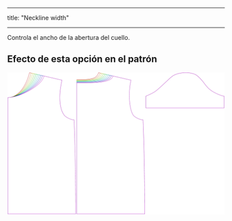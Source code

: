 - - -
title: "Neckline width"
- - -

Controla el ancho de la abertura del cuello.

## Efecto de esta opción en el patrón

![Esta imagen muestra el efecto de esta opción superponiendo varias variantes que tienen un valor diferente para esta opción](teagan_necklinewidth_sample.svg "Effect of this option on the pattern")
